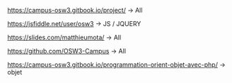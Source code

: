 
https://campus-osw3.gitbook.io/project/  -> All

https://jsfiddle.net/user/osw3 -> JS / JQUERY

https://slides.com/matthieumota/ -> All

https://github.com/OSW3-Campus -> All

https://campus-osw3.gitbook.io/programmation-orient-objet-avec-php/ -> objet




